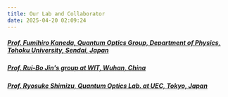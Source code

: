 ```yaml
---
title: Our Lab and Collaborator
date: 2025-04-20 02:09:24
---
```

<!--  共同研究機関 -->
##### [Prof. Fumihiro Kaneda, Quantum Optics Group, Department of Physics, Tohoku University, Sendai, Japan](https://sites.google.com/view/tohoku-quonptumics/ "Kaneda Group")
##### [Prof. Rui-Bo Jin's group at WIT, Wuhan, China ](https://www.qubob.com/ "Jin Group")
##### [Prof. Ryosuke Shimizu, Quantum Optics Lab. at UEC, Tokyo, Japan](http://rs.pc.uec.ac.jp/ "Shimizu Group")